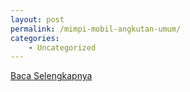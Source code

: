 ```yaml
---
layout: post
permalink: /mimpi-mobil-angkutan-umum/
categories:
    - Uncategorized
---
```


[Baca Selengkapnya](/06)